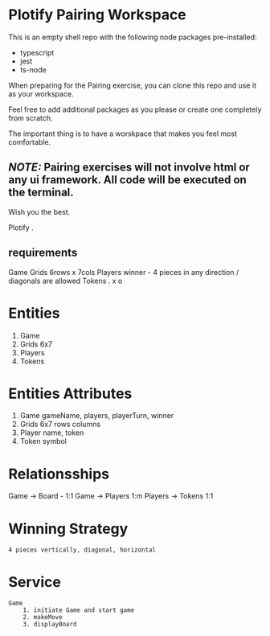 # Plotify Pairing Workspace

This is an empty shell repo with the following node packages pre-installed:

* typescript
* jest
* ts-node

When preparing for the Pairing exercise, you can clone this repo and use it as your workspace. 

Feel free to add additional packages as you please or create one completely from scratch. 

The important thing is to have a worskpace that makes you feel most comfortable.

## *NOTE:*  Pairing exercises will not involve html or any ui framework. All code will be executed on the terminal.

Wish you the best.

Plotify .


## requirements 

Game
Grids 
    6rows x 7cols
Players 
    winner - 4 pieces in any direction / diagonals are allowed 
Tokens
    . x o


# Entities 

1. Game
2. Grids 6x7
3. Players
4. Tokens


# Entities Attributes

1. Game
        gameName, players, playerTurn,  winner
2. Grids 6x7
        rows columns
3. Player
        name, token
4. Token
        symbol

# Relationsships 

Game -> Board - 1:1
Game ->  Players  1:m
Players -> Tokens 1:1

# Winning Strategy
    4 pieces vertically, diagonal, horizontal


# Service
    Game 
        1. initiate Game and start game
        2. makeMove
        3. displayBoard
